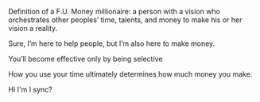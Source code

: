 Definition of a  F.U. Money  millionaire: a  person with  a vision who  orchestrates  other peoples’  time, talents,  and money to  make his or her vision a reality.


Sure, I’m here to help people, but I’m also here to make money.

You’ll become effective only by being selective

How you use your time ultimately determines how much money you make.

Hi I'm I sync?

